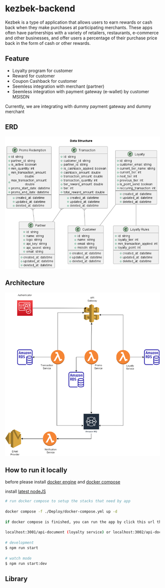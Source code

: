 # kezbek-backend

Kezbek is a type of application that allows users to earn rewards or cash back when they make purchases at participating merchants. These apps often have partnerships with a variety of retailers, restaurants, e-commerce and other businesses, and offer users a percentage of their purchase price back in the form of cash or other rewards.

## Feature

- Loyalty program for customer
- Reward for customer
- Coupon Cashback for customer
- Seemless integration with merchant (partner)
- Seemless integration with payment gateway (e-wallet) by customer MSISDN

Currently, we are integrating with dummy payment gateway and dummy merchant

## ERD

![Data Structure](./docs/data_structure.png)

## Architecture

![Architecture](./docs/Kezbek-be-arch.drawio.png)

## How to run it locally

before please install [docker engine](https://docs.docker.com/engine/install/) and [docker compose](https://docs.docker.com/compose/install/)

install [latest nodeJS](https://nodejs.org/en/download/)

```bash
# run docker compose to setup the stacks that need by app

docker compose -f ./Deploy/docker-compose.yml up -d

if docker compose is finished, you can run the app by click this url the OPEN API documentation at

localhost:3001/api-document (loyalty service) or localhost:3002/api-document (promo service) or localhost:3003/api-document (transaction service)

# development
$ npm run start

# watch mode
$ npm run start:dev
```

## Library
